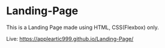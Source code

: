 # Landing-Page

This is a Landing Page made using HTML, CSS(Flexbox) only.

Live: https://appleartic999.github.io/Landing-Page/